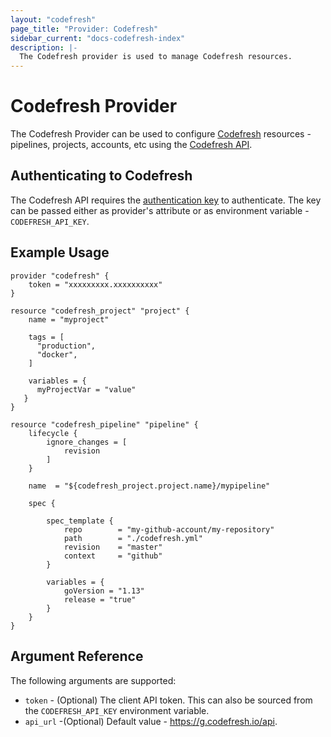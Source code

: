 ```yaml
---
layout: "codefresh"
page_title: "Provider: Codefresh"
sidebar_current: "docs-codefresh-index"
description: |-
  The Codefresh provider is used to manage Codefresh resources.
---
```


# Codefresh Provider

The Codefresh Provider can be used to configure [Codefresh](https://codefresh.io/) resources - pipelines, projects, accounts, etc using the [Codefresh API](https://codefresh.io/docs/docs/integrations/codefresh-api/).

## Authenticating to Codefresh

The Codefresh API requires the [authentication key](https://codefresh.io/docs/docs/integrations/codefresh-api/#authentication-instructions) to authenticate.
The key can be passed either as provider's attribute or as environment variable - `CODEFRESH_API_KEY`.

## Example Usage

```hcl
provider "codefresh" {
    token = "xxxxxxxxx.xxxxxxxxxx"
}

resource "codefresh_project" "project" {
    name = "myproject"

    tags = [
      "production",
      "docker",
    ]

    variables = {
      myProjectVar = "value"
   }
}

resource "codefresh_pipeline" "pipeline" {
    lifecycle {
        ignore_changes = [
            revision
        ]
    }

    name  = "${codefresh_project.project.name}/mypipeline"

    spec {

        spec_template {
            repo        = "my-github-account/my-repository"
            path        = "./codefresh.yml"
            revision    = "master"
            context     = "github"
        }

        variables = {
            goVersion = "1.13"
            release = "true"
        }
    }
}
```

## Argument Reference

The following arguments are supported:

- `token` - (Optional) The client API token. This can also be sourced from the `CODEFRESH_API_KEY` environment variable.
- `api_url` -(Optional) Default value - https://g.codefresh.io/api.
